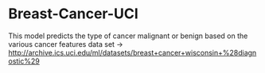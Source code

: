 # Breast-Cancer-UCI
This model predicts the type of cancer malignant or benign based on the various cancer features
data set -> http://archive.ics.uci.edu/ml/datasets/breast+cancer+wisconsin+%28diagnostic%29
